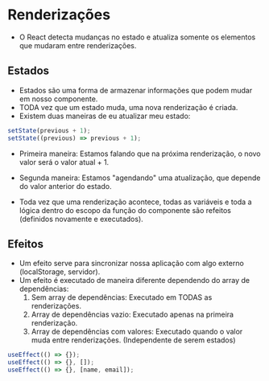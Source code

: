 # Renderizações

- O React detecta mudanças no estado e atualiza somente os elementos que mudaram entre renderizações.

## Estados

- Estados são uma forma de armazenar informações que podem mudar em nosso componente.
- TODA vez que um estado muda, uma nova renderização é criada.
- Existem duas maneiras de eu atualizar meu estado:

```js
setState(previous + 1);
setState((previous) => previous + 1);
```

- Primeira maneira: Estamos falando que na próxima renderização, o novo valor será o valor atual + 1.
- Segunda maneira: Estamos "agendando" uma atualização, que depende do valor anterior do estado.

- Toda vez que uma renderização acontece, todas as variáveis e toda a lógica dentro do escopo da função do componente são refeitos (definidos novamente e executados).

## Efeitos

- Um efeito serve para sincronizar nossa aplicação com algo externo (localStorage, servidor).
- Um efeito é executado de maneira diferente dependendo do array de dependências:
  1. Sem array de dependências: Executado em TODAS as renderizações.
  2. Array de dependências vazio: Executado apenas na primeira renderização.
  3. Array de dependências com valores: Executado quando o valor muda entre renderizações. (Independente de serem estados)

```js
useEffect(() => {});
useEffect(() => {}, []);
useEffect(() => {}, [name, email]);
```
